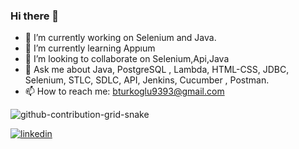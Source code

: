 ### Hi there 👋


- 🔭 I’m currently working on Selenium and Java.
- 🌱 I’m currently learning Appıum 
- 👯 I’m looking to collaborate on Selenium,Api,Java
- 💬 Ask me about  Java, PostgreSQL , Lambda, HTML-CSS, JDBC, Selenium, STLC, SDLC, API, Jenkins, Cucumber , Postman.
- 📫 How to reach me: bturkoglu9393@gmail.com

![github-contribution-grid-snake](https://user-images.githubusercontent.com/78317220/190580600-edd928b9-0191-4b8a-b1f5-b74fd09a5df4.gif)

[![linkedin](https://img.shields.io/badge/Linkedin-000000?style=for-the-badge&logo=Linkedin&logoColor=white)](https://www.linkedin.com/in/busra-turkoglu/)



